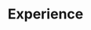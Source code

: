 ---
# An instance of the Experience widget.
# Documentation: https://wowchemy.com/docs/page-builder/
widget: experience

# This file represents a page section.
headless: true

# Order that this section appears on the page.
weight: 40

title: Experience
subtitle:

# Date format for experience
#   Refer to https://wowchemy.com/docs/customization/#date-format
date_format: Jan

# Experiences.
#   Add/remove as many `experience` items below as you like.
#   Required fields are `title`, `company`, and `date_start`.
#   Leave `date_end` empty if it's your current employer.
#   Begin multi-line descriptions with YAML's `|2-` multi-line prefix.
experience:
  - title: Term 2 courses
    company: FRE515, FRE521D, FRE530
    company_url: ''
    company_logo: org-gc
    date_start: '01'
    date_end: '04'
    description: |2-
        Responsibilities include:
        
        * Python to analyze emissions data
        * SQL to access Google Big Query
        * R to analyze time series commodity data
        * R to analyze survey datasets
        
  - title: Term 1 courses
    company: FRE501, FRE502, FRE515, FRE528
    company_logo: org-x
    date_start: 'Sep'
    date_end: 'Dec'
    description: |2-
        Responsibilities include:
        
        * R to connect to the UN Comtrade’s API to access data, plotting data and analyzing data to demonstrate law of one price
        * R to estimate a gravity model for bilateral trade in Transport Services (TSP) 
        * R to analyze housing prices in Vancouver
        * PowerBI to create financial statements and dashboards

design:
  columns: '2'
---